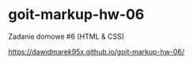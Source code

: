 # goit-markup-hw-06

 Zadanie domowe #6 (HTML & CSS)

https://dawidmarek95x.github.io/goit-markup-hw-06/
